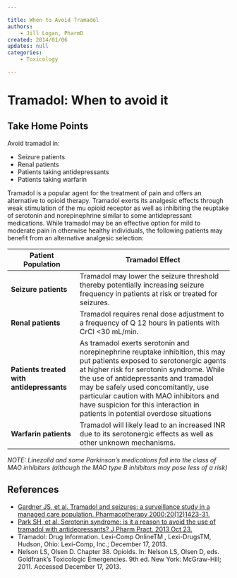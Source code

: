 ```yaml
---

title: When to Avoid Tramadol
authors:
    - Jill Logan, PharmD
created: 2014/01/06
updates: null
categories:
    - Toxicology

---
```


# Tramadol: When to avoid it

## Take Home Points

Avoid tramadol in:

-   Seizure patients
-   Renal patients
-   Patients taking antidepressants
-   Patients taking warfarin

Tramadol is a popular agent for the treatment of pain and offers an alternative to opioid therapy. Tramadol exerts its analgesic effects through weak stimulation of the mu opioid receptor as well as inhibiting the reuptake of serotonin and norepinephrine similar to some antidepressant medications. While tramadol may be an effective option for mild to moderate pain in otherwise healthy individuals, the following patients may benefit from an alternative analgesic selection:

| **Patient Population**                        | **Tramadol Effect**
|-------------------------------------------|-----------------------------------------------------------------------|
| **Seizure patients**                      | Tramadol may lower the seizure threshold thereby potentially increasing seizure frequency in patients at risk or treated for seizures.|
| **Renal patients**                        | Tramadol requires renal dose adjustment to a frequency of Q 12 hours in patients with CrCl &lt;30 mL/min.|
| **Patients treated with antidepressants** | As tramadol exerts serotonin and norepinephrine reuptake inhibition, this may put patients exposed to serotonergic agents at higher risk for serotonin syndrome. While the use of antidepressants and tramadol may be safely used concomitantly, use particular caution with MAO inhibitors and have suspicion for this interaction in patients in potential overdose situations                               |
| **Warfarin patients**                     | Tramadol will likely lead to an increased INR due to its serotonergic effects as well as other unknown mechanisms.  |                                                                               |

*NOTE: Linezolid and some Parkinson’s medications fall into the class of MAO inhibiters (although the MAO type B inhibitors may pose less of a risk)*

## References

-   [Gardner JS, et al. Tramadol and seizures: a surveillance study in a managed care population. Pharmacotherapy 2000;20(12)1423-31.](http://www.ncbi.nlm.nih.gov/pubmed/11130214)
-   [Park SH, et al. Serotonin syndrome: is it a reason to avoid the use of tramadol with antidepressants? J Pharm Pract. 2013 Oct 23.](http://www.ncbi.nlm.nih.gov/pubmed/24153222)
-   Tramadol: Drug Information. Lexi-Comp OnlineTM , Lexi-DrugsTM, Hudson, Ohio: Lexi-Comp, Inc.; December 17, 2013.
-   Nelson LS, Olsen D. Chapter 38. Opioids. In: Nelson LS, Olsen D, eds. Goldfrank’s Toxicologic Emergencies. 9th ed. New York: McGraw-Hill; 2011. Accessed December 17, 2013.
